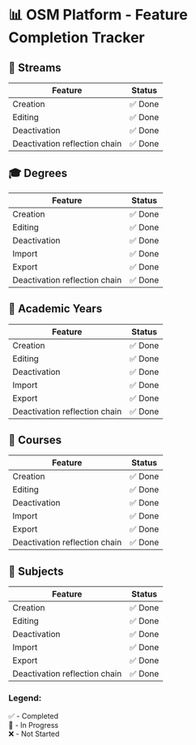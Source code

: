 # 📊 OSM Platform - Feature Completion Tracker

## 🌊 Streams
| Feature                          | Status |
|----------------------------------|--------|
| Creation                         | ✅ Done |
| Editing                          | ✅ Done |
| Deactivation                     | ✅ Done |
| Deactivation reflection chain    | ✅ Done |


## 🎓 Degrees
| Feature            | Status |
|--------------------|--------|
| Creation           | ✅ Done |
| Editing            | ✅ Done |
| Deactivation       | ✅ Done |
| Import             | ✅ Done |
| Export             | ✅ Done |
| Deactivation reflection chain | ✅ Done |


## 📅 Academic Years
| Feature            | Status |
|--------------------|--------|
| Creation           | ✅ Done |
| Editing            | ✅ Done |
| Deactivation       | ✅ Done |
| Import             | ✅ Done |
| Export             | ✅ Done |
| Deactivation reflection chain    | ✅ Done |


## 📅 Courses
| Feature            | Status |
|--------------------|--------|
| Creation           | ✅ Done |
| Editing            | ✅ Done |
| Deactivation       | ✅ Done |
| Import             | ✅ Done |
| Export             | ✅ Done |
| Deactivation reflection chain    | ✅ Done |

## 📅 Subjects
| Feature            | Status |
|--------------------|--------|
| Creation           | ✅ Done |
| Editing            | ✅ Done |
| Deactivation       | ✅ Done |
| Import             | ✅ Done |
| Export             | ✅ Done |
| Deactivation reflection chain    | ✅ Done |


### Legend:
✅ - Completed  
🔄 - In Progress  
❌ - Not Started